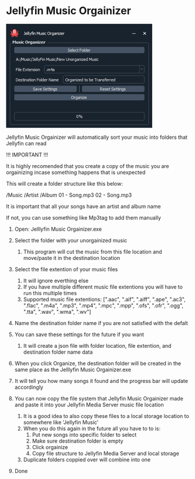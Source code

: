 # Jellyfin Music Orgainizer

![1688611051209](image/readme/1688611051209.png)

Jellyfin Music Orgainizer will automatically sort your music into folders that Jellyfin can read


!!! IMPORTANT !!!

It is highly recomended that you create a copy of the music you are orgainizing incase something happens that is unexpected


This will create a folder structure like this below:

/Music
    /Artist
        /Album
            01 - Song.mp3
            02 - Song.mp3


It is important that all your songs have an artist and album name

If not, you can use something like Mp3tag to add them manually


1. Open: Jelllyfin Music Orgainizer.exe
2. Select the folder with your unorgainized music

   1. This program will cut the music from this file location and move/paste it in the destination location
3. Select the file extention of your music files

   1. It will ignore everthing else
   2. If you have multiple different music file extentions you will have to run this multiple times
   3. Supported music file extentions: [".aac", ".aif", ".aiff", ".ape", ".ac3", ".flac", ".m4a", ".mp3", ".mp4", ".mpc", ".mpp", ".ofs", ".ofr", ".ogg", ".tta", ".wav", ".wma", ".wv"]
4. Name the destination folder name if you are not satisfied with the defalt
5. You can save these settings for the future if you want

   1. It will create a json file with folder location, file extention, and destination folder name data
6. When you click Organize, the destination folder will be created in the same place as the Jelllyfin Music Orgainizer.exe
7. It will tell you how many songs it found and the progress bar will update accordingly
8. You can now copy the file system that Jellyfin Music Orgainizer made and paste it into your Jellyfin Media Server music file location

   1. It is a good idea to also copy these files to a local storage location to somewhere like 'Jellyfin Music'
   2. When you do this again in the future all you have to to is:
      1. Put new songs into specific folder to select
      2. Make sure destination folder is empty
      3. Click orgainize
      4. Copy file structure to Jellyfin Media Server and local storage
   3. Duplicate folders coppied over will combine into one
9. Done
